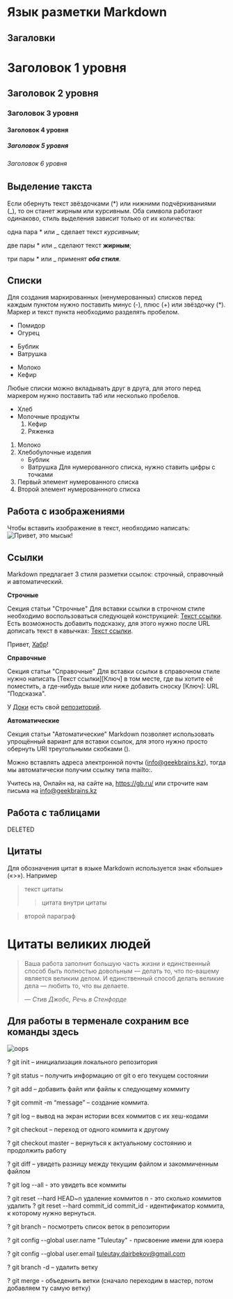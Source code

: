  # Язык разметки Markdown

## Загаловки
# Заголовок 1 уровня
## Заголовок 2 уровня
### Заголовок 3 уровня
#### Заголовок 4 уровня
##### Заголовок 5 уровня
###### Заголовок 6 уровня

## Выделение такста
Если обернуть текст звёздочками (*) или нижними подчёркиваниями (_), то он станет жирным или курсивным. Оба символа работают одинаково, стиль выделения зависит только от их количества:

одна пара * или _ сделает текст *курсивным*;

две пары * или _ сделают текст **жирным**;

три пары * или _ применят ***оба стиля***.

## Списки
Для создания маркированных (ненумерованных) списков перед каждым пунктом нужно поставить минус (-), плюс (+) или звёздочку (*). Маркер и текст пункта необходимо разделять пробелом.
- Помидор
- Огурец

+ Бублик
+ Ватрушка

* Молоко
* Кефир

Любые списки можно вкладывать друг в друга, для этого перед маркером нужно поставить таб или несколько пробелов.
+ Хлеб
+ Молочные продукты
  1. Кефир
  2. Ряженка

1. Молоко
2. Хлебобулочные изделия
    + Бублик
    + Ватрушка
Для нумерованного списка, нужно ставить цифры с точками
1. Первый элемент нумерованного списка
2. Второй элемент нумерованнного списка
## Работа с изображениями
Чтобы вставить изображение в текст, необходимо написать:
![Привет, это мысык!](Teftel.jpg)

## Ссылки

 Markdown предлагает 3 стиля разметки ссылок: строчный, справочный и автоматический.

**Строчные**   

Секция статьи "Строчные"
Для вставки ссылки в строчном стиле необходимо воспользоваться следующей конструкцией: [Текст ссылки](URL). Есть возможность добавить подсказку, для этого нужно после URL дописать текст в кавычках: [Текст ссылки](URL "Подсказка").

Привет, [Хабр](https://habr.com/ru/post/541258/ "Git для новичков")!

**Справочные** 

Секция статьи "Справочные"
Для вставки ссылки в справочном стиле нужно написать [Текст ссылки][Ключ] в том месте, где вы хотите её поместить, а где-нибудь выше или ниже добавить сноску [Ключ]: URL "Подсказка".

У [Доки][1] есть свой [репозиторий][repo].

[1]: https://doka.guide "Энциклопедия про web-dev"
[repo]: https://github.com/doka-guide "Репозиторий Доки"

**Автоматические** 

Секция статьи "Автоматические"
Markdown позволяет использовать упрощённый вариант для вставки ссылок, для этого нужно просто обернуть URI треугольными скобками (<URI>).

Можно вставлять адреса электронной почты (<info@geekbrains.kz>), тогда мы автоматически получим ссылку типа mailto:.

Учитесь на, Онлайн на, на сайте на,  <https://gb.ru/>
или строчите нам письма на <info@geekbrains.kz>

## Работа с таблицами

DELETED

## Цитаты
Для обозначения цитат в языке Markdown используется знак «больше» («>»). Например
> текст цитаты 
>> цитата внутри цитаты

> второй параграф

# Цитаты великих людей
> Ваша работа заполнит большую часть жизни и единственный способ быть
> полностью довольным — делать то, что по-вашему является великим делом.
> И единственный способ делать великие дела — любить то, что вы делаете.
>
> *— Стив Джобс, Речь в Стенфорде*

## Для работы в терменале сохраним все команды здесь
![oops](OOps.jpg)

? git init – инициализация локального репозитория

? git status – получить информацию от git о его текущем состоянии

? git add – добавить файл или файлы к следующему коммиту

? git commit -m “message” – создание коммита.

? git log – вывод на экран истории всех коммитов с их хеш-кодами

? git checkout – переход от одного коммита к другому

? git checkout master – вернуться к актуальному состоянию и 
продолжить работу

? git diff – увидеть разницу между текущим файлом и закоммиченным файлом

? git log --all - это увидеть все коммиты

? git reset --hard HEAD~n удаление коммитов n - это сколько 
коммитов удалить
? git reset --hard commit_id commit_id - идентификатор коммита, к которому нужно вернуться.

? git branch – посмотреть список веток в репозитории

? git config --global user.name "Tuleutay" - присвоение имени для юзера

? git config --global user.email tuleutay.dairbekov@gmail.com

? git branch -d – удалить ветку

? git merge - объеденить ветки (сначало переходим в мастер, потом добавляем ту самую ветку)